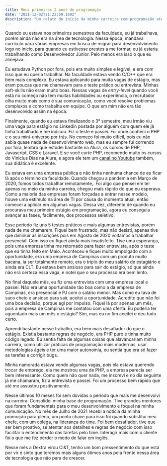 ```yaml
---
title: Meus primeiros 2 anos de programação
date: "2021-12-02T21:22:59.169Z"
description: "Um relato do início da minha carreira com programação até os dias de hoje"
---
```


Quando eu estava nos primeiros semestres da faculdade, eu já trabalhava, porém ainda não era na área de tecnologia. Nessa época, mandava currículo para várias empresas em busca de migrar para desenvolvimento logo no início, para quando eu estivesse prestes a me formar, eu já estaria trabalhando como Desenvolvedor Júnior. Pelo menos era isso o que eu almejava.

Eu estudava Python por fora, pois era muito simples e legível, e era com isso que eu queria trabalhar. Na faculdade estava vendo C/C++ que era bem mais complexo. Eu estava aplicando para muita vagas de estágio, mas eram poucas que me chamavam para o teste prático ou entrevista. Minhas soft-skills não eram muito boas. Nessas vagas de _entry-level_ quando você está no começo não tem muitas habilidades ou experiência, o recrutador olha muito mais como é sua comunicação,  como você resolve problemas complexos e como trabalha em equipe. O que em mim não era tão desenvolvido assim na época.

Finalmente, quando eu estava finalizando o 3° semestre, meu irmão viu uma vaga para estágio no Linkedin postada por alguém com quem ele já tinha trabalhado e me indicou. Fiz o teste e passei. Foi onde conheci o PHP e o seu mini-universo por trás. No começo foi muito difícil, pois eu não sabia quase nada de desenvolvimento web, mas eu sempre fui correndo por fora, lembro que estudei bastante na Alura, os cursos de PHP, Javascript, CSS e Laravel. E se você curte PHP, recomendo muito os cursos do Vinicius Dias na Alura, e agora ele tem um [canal no Youtube](https://www.youtube.com/c/DiasdeDev) também, sua didática é excelente.

Eu estava em uma empresa pública e não tinha nenhuma chance de eu ficar lá após o término da faculdade.  Quando chegou a pandemia em Março de 2020, fomos todos trabalhar remotamente,. Foi algo que pensei em ter apenas no meio da minha carreira, chegou mais rápido do que eu esperava. Como a maioria das empresas foram forçadas a entrar nesse modelo, houve uma estímulo na área de TI por causa do momento atual, então comecei a aplicar em algumas vagas. Dessa vez, diferente de quando eu procurava meu primeiro estágio em programação, agora eu conseguia avançar as fases, facilmente, dos processos seletivo.

Esse período fiz uns 5 testes práticos e mais algumas entrevistas, porém nada de me chamarem. Fiquei bem frustrado, mas não desisti, apenas tive que diminuir as inscrições pois em Agosto de 2020 voltamos a trabalhar presencial. Com isso eu fiquei ainda mais insatisfeito. Tive uma esperança, pois uma empresa tinha me retornado para fazer entrevista, após o teste que eu tinha feito em Maio. Aconteceu e fiquei muito empolgado com a oportunidade, era uma empresa de Campinas com um produto muito bacana, ia ser totalmente remoto, era o triplo do meu salário de estagiário e ainda era CLT. Eu estava bem ansioso para sair do estágio, só que ainda não era certeza essa vaga, e notei que o seu processo era bem lento. 

No final daquele mês, eu fiz uma entrevista com uma empresa local e passei. Não era uma oportunidade tão boa como a da empresa de Campinas, era presencial e PJ com o salário menor. Mas como eu tava de saco cheio e ansioso para sair, aceitei a oportunidade. Acredito que não foi uma boa decisão, porque agi por impulso. Fiquei lá por apenas um mês, pois a empresa de Campinas me contatou com uma oferta. Eu poderia ter aguentado mais um mês o estágio? Sim, mas eu no fim aceitei e deu tudo certo.

Aprendi bastante nesse trabalho, era bem mais desafiador do que o estágio. Existia bastante regras de negócio, era PHP puro e tinha muito código legado. Eu sentia falta de algumas coisas que alavancariam minha carreira, como utilizar práticas de programação mais modernas, usar metodologias ágeis e ter uma maior autonomia, eu sentia que era só fazer as tarefas e corrigir bugs.

Minha namorada estava vendo algumas vagas, pois ela estava querendo trocar de emprego, ela me mostrou uma de PHP, a empresa parecia ser bem interessante. Como quem não quer nada, me inscrevi e no dia seguinte já me chamaram, fiz a entrevista e passei. Foi um processo bem rápido que até me assustou positivamente.

Nesse últimos 10 meses foi sem dúvidas o período que mais me desenvolvi na carreira. Consolidei minha base de programação. Tive grandes mentores que foram fundamentais para o meu desenvolvimento e foquei na minha comunicação. No mês de Julho de 2021 recebi a notícia da minha promoção para pleno, um ponto chave para isso foi quando substitui meu chefe, com um colega, na liderança do time. Foi bem desafiador, tive que ser bem proativo, se atentar aos detalhes e regras de negócio com isso facilitar o entendimento das tarefas pelo time. Interagir mais com o cliente foi o que me fez perder o medo de falar em inglês. 

Nesse mês a Dextra virou CI&T, tenho um bom pressentimento do que está por vir e sinto que teremos mais alguns ótimos anos pela frente nessa área de tecnologia que não para de crescer. 
